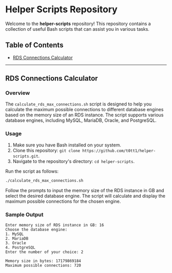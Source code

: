 # Helper Scripts Repository

Welcome to the **helper-scripts** repository! This repository contains a collection of useful Bash scripts that can assist you in various tasks.

## Table of Contents

- [RDS Connections Calculator](#rds-connections-calculator)


---

## RDS Connections Calculator

### Overview

The `calculate_rds_max_connections.sh` script is designed to help you calculate the maximum possible connections to different database engines based on the memory size of an RDS instance. The script supports various database engines, including MySQL, MariaDB, Oracle, and PostgreSQL.

### Usage

1. Make sure you have Bash installed on your system.
2. Clone this repository: `git clone https://github.com/t0tt1/helper-scripts.git`.
3. Navigate to the repository's directory: `cd helper-scripts`.

Run the script as follows:

```bash
./calculate_rds_max_connections.sh
```

Follow the prompts to input the memory size of the RDS instance in GB and select the desired database engine. The script will calculate and display the maximum possible connections for the chosen engine.

### Sample Output

```
Enter memory size of RDS instance in GB: 16
Choose the database engine:
1. MySQL
2. MariaDB
3. Oracle
4. PostgreSQL
Enter the number of your choice: 2

Memory size in bytes: 17179869184
Maximum possible connections: 720
```
